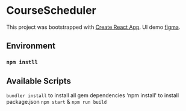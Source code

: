# CourseScheduler

This project was bootstrapped with [Create React App](https://github.com/facebook/create-react-app).
UI demo [figma](https://www.figma.com/file/w9be7BTm8vYYfI2kA4JgGG/BeeLikeCoders-Hackathon?node-id=0%3A1).
## Environment
### `npm instll`
## Available Scripts

`bundler install` to install all gem dependencies
'npm install' to install package.json
`npm start` & `npm run build`
